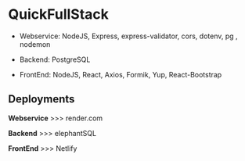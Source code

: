 # QuickFullStack

- Webservice: NodeJS, Express, express-validator, cors, dotenv, pg , nodemon

- Backend: PostgreSQL

- FrontEnd: NodeJS, React, Axios, Formik, Yup, React-Bootstrap

## Deployments

**Webservice** >>> render.com

**Backend** >>> elephantSQL

**FrontEnd** >>> Netlify
